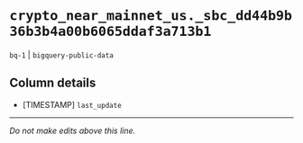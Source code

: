 # `crypto_near_mainnet_us._sbc_dd44b9b36b3b4a00b6065ddaf3a713b1`
`bq-1` | `bigquery-public-data`

## Column details
* [TIMESTAMP] `last_update`

-------------------------------------------------------------------------------
*Do not make edits above this line.*
